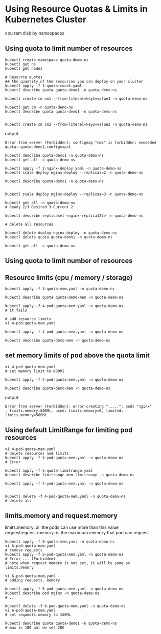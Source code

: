 # Using Resource Quotas & Limits in Kubernetes Cluster

cpu ram disk by namespaces

## Using quota to limit number of resources
```
kubectl create namespace quota-demo-ns
kubectl get ns
kubectl get nodes

# Resource quotas
## the quantity of the resources you can deploy on your cluster
kubectl apply -f 1-quota-count.yaml
kubectl describe quota quota-demo1 -n quota-demo-ns 

kubectl create cm cm1 --from-literal=key1=value1 -n quota-demo-ns

kubectl get cm -n quota-demo-ns 
kubectl describe quota quota-demo1 -n quota-demo-ns 


kubectl create cm cm2 --from-literal=key2=value2 -n quota-demo-ns
```
output:
```
Error from server (Forbidden): configmap "cm2" is forbidden: exceeded quota: quota-demo1,configmap=1
```

```
kubectl describe quota-demo1 -n quota-demo-ns
kubectl get all -n quota-demo-ns

kubectl apply -f 2-nginx-deploy.yaml -n quota-demo-ns
kubectl scale deploy nginx-deploy --replicas=2 -n quota-demo-ns

kubectl describe quota-demo1 -n quota-demo-ns


kubectl scale deploy nginx-deploy --replicas=3 -n quota-demo-ns

kubectl get all -n quota-demo-ns
# Ready 2/3 Desired 3 Current 2

kubectl describe replicaset <nginx-replica123> -n quota-demo-ns

# delete all resources

kubectl delete deploy nginx-deploy -n quota-demo-ns
kubectl delete quota quota-demo1 -n quota-demo-ns

kubectl get all -n quota-demo-ns

```


## Using quota to limit number of resources
## Resource limits (cpu / memory / storage)
```
kubectl apply -f 3-quota-mem.yaml -n quota-demo-ns

kubectl describe quota quota-demo-mem -n quota-demo-ns
```

```
kubectl apply -f 4-pod-quota-mem.yaml -n quota-demo-ns
# it fails

# add resource limits
vi 4-pod-quota-mem.yaml

kubectl apply -f 4-pod-quota-mem.yaml -n quota-demo-ns

kubectl describe quota-demo-mem -n quota-demo-ns
```

## set memory limits of pod above the quota limit
```
vi 4-pod-quota-mem.yaml
# set memory limit to 800Mi

kubectl apply -f 4-pod-quota-mem.yaml -n quota-demo-ns

kubectl describe quota-demo-mem -n quota-demo-ns
```
output:
```
Error from server (Forbidden): error creating ".....": pods "nginx"    : limits.memory:800Mi, used: limits.memory=0, limited: limits.memory=500Mi
```


## Using default LimitRange for limiting pod resources
```
vi 4-pod-quota-mem.yaml
# delete resources and limits
kubectl apply -f 4-pod-quota-mem.yaml -n quota-demo-ns
# Error

kubectl apply -f 5-quota-limitrange.yaml
kubectl describe limitrange mem-limitrange -n quota-demo-ns

kubectl apply -f 4-pod-quota-mem.yaml -n quota-demo-ns


kubectl delete -f 4-pod-quota-mem.yaml -n quota-demo-ns
# delete all
```

## limits.memory and request.memory 
limits.memory: all the pods can use more than this value
requestrequest.memory: is the maximum memory that pod can request

```
kubectl apply -f 6-quota-mem.yaml -n quota-demo-ns
vi 6-pod-quota-mem.yaml
# remove requests
kubectl apply -f 6-pod-quota-mem.yaml -n quota-demo-ns
# Error ... (Forbidden)
# note when request.memory is not set, it will be same as limits.memory

vi 6-pod-quota-mem.yaml
# adding requests. memory

kubectl apply -f 6-pod-quota-mem.yaml -n quota-demo-ns
kubectl describe pod nginx -n quota-demo-ns
# ...

kubectl delete -f 6-pod-quota-mem.yaml -n quota-demo-ns
vi 6-pod-quota-mem.yaml
# set requests.memory to 150Mi

kubectl describe quota quota-demo1 -n quota-demo-ns 
# max is 100 but we set 200
```
